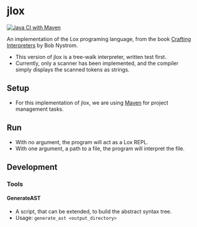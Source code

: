 # jlox
[![Java CI with Maven](https://github.com/Aoxian/jlox/actions/workflows/maven.yml/badge.svg)](https://github.com/Aoxian/jlox/actions/workflows/maven.yml)

An implementation of the Lox programing language, from the book [Crafting Interpreters](https://craftinginterpreters.com) by Bob Nystrom.
* This version of jlox is a tree-walk interpreter, written test first.
* Currently, only a scanner has been implemented, and the compiler simply displays the scanned tokens as strings.

## Setup
- For this implementation of jlox, we are using [Maven](https://maven.apache.org) for project management tasks.

## Run
- With no argument, the program will act as a Lox REPL.
- With one argument, a path to a file, the program will interpret the file.

## Development
### Tools
#### GenerateAST
- A script, that can be extended, to build the abstract syntax tree.
- Usage: `generate_ast <output_directory>`
